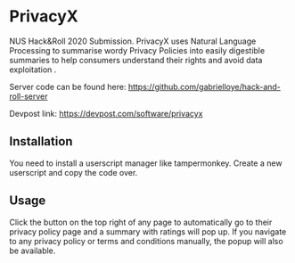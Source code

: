 # PrivacyX

NUS Hack&Roll 2020 Submission. PrivacyX uses Natural Language Processing to summarise wordy Privacy Policies into easily digestible summaries to help consumers understand their rights and avoid data exploitation . 

Server code can be found here: <https://github.com/gabrielloye/hack-and-roll-server>

Devpost link: <https://devpost.com/software/privacyx>

## Installation

You need to install a userscript manager like tampermonkey. Create a new userscript and copy the code over.

## Usage

Click the button on the top right of any page to automatically go to their privacy policy page and a summary with ratings will pop up. If you navigate to any privacy policy or terms and conditions manually, the popup will also be available.
